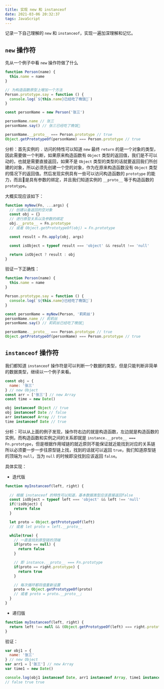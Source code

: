 ```yaml
---
title: 实现 new 和 instanceof
date: 2021-03-06 20:32:37
tags: JavaScript
---
```


记录一下自己理解的 `new` 和 `instanceof`，实现一遍加深理解和记忆。

## `new` 操作符

先从一个例子中看 `new` 操作符做了什么

```js
function Person(name) {
  this.name = name
}

// 为构造函数原型上增加一个方法
Person.prototype.say = function () {
  console.log(`${this.name}已经吃了晚饭🥣`)
}

const personName = new Person('张三')

personName.name // 张三
personName.say() // 张三已经吃了晚饭🥣

personName.__proto__ === Person.prototype // true
Object.getPrototypeOf(personName) === Person.prototype // true
```

分析：首先实例的 `.` 访问的特性可以知道 `new` 最终 `return` 的是一个对象的类型，因此需要做一个判断，如果原来构造函数有 `Object` 类型的返回值，我们是不可以动的，也就是需要直接返回，如果不是 `Object` 类型的类型的话就要返回我们所创建的对象，所以必须先创建一个空的对象，作为在原来构造函数没有 `Object` 类型的情况下的返回值。然后发现实例具有一些可以访问构造函数的 `prototype` 的能力，而且是具有参数的绑定，并且我们知道实例的 `__proto__` 等于构造函数的 `prototype`。

大概实现应该如下：

```js
function myNew(Fn, ...args) {
  // 创建以备返回的空对象
  const obj = {}
  // 进行原型关系以及参数的绑定
  obj.__proto__ = Fn.prototype
  // 或者 Object.getPrototypeOf(obj) = Fn.prototype

  const result = Fn.apply(obj, args)

  const isObject = typeof result === 'object' && result !== 'null'

  return isObject ? result : obj 
}
```

验证一下正确性：

```js
function Person(name) {
  this.name = name
}

Person.prototype.say = function () {
  console.log(`${this.name}已经吃了晚饭🥣`)
}

const personName = myNew(Person, '莉莉丝')
personName.name // 莉莉丝
personName.say() // 莉莉丝已经吃了晚饭🥣

personName.__proto__ === Person.prototype // true
Object.getPrototypeOf(personName) === Person.prototype // true
```

## `instanceof` 操作符

我们都知道 `instanceof` 操作符是可以判断一个数据的类型，但是只能判断非简单的数据类型，继续以一个例子来看。

```js
const obj = {
  name: '张三'
} // new Object
const arr = ['张三'] // new Array
const time = new Date()

obj instanceof Object // true
obj instanceof Date // false
arr instanceof Array // true
time instanceof Date // true
```

分析：可以从上面的例子发现，操作符右边的就是构造函数，左边就是构造函数的实例，而构造函数和实例之间的关系即就是 `instance.__proto__ === Fn.prototype`，但是根据作用域链的就近原则不能保证就近能找到对应的关系链所以必须要一步一步往原型链上找，找到的话就可以返回 `true`，我们知道原型链的顶端为 `null`，当为 `null` 的时候即没找到应该返回 `false`。

具体实现：

- 迭代版

```js
function myInstanceof(left, right) {
  
  // 根据 instanceof 的特性可以知道，基本数据类型应该直接返回false
  const isObject = typeof left === 'object' && left !== 'null'
  if(!isObject) {
    return false
  }

  let proto = Object.getPrototypeOf(left)
  // 或者 let proto = left.__proto__

  while(true) {
    // 一直查找到原型链的顶端
    if(proto == null) {
      return false
    }

    // 即 instance.__proto__ === Fn.prototype
    if(proto == right.prototype) {
      return true
    }

    // 每次循环都将值重新设置
    proto = Object.getPrototypeOf(proto)
    // 或者 proto = proto.__proto__;
  }
}
```

- 递归版

```js
function myInstanceof(left, right) {
  return left !== null && (Object.getPrototypeOf(left) === right.prototype || myInstanceof(left, right))
}
```

验证：

```js
var obj1 = {
  name: '张三'
} // new Object
var arr1 = ['张三'] // new Array
var time1 = new Date()

console.log(obj1 instanceof Date, arr1 instanceof Array, time1 instanceof Date)
// false true true
```
